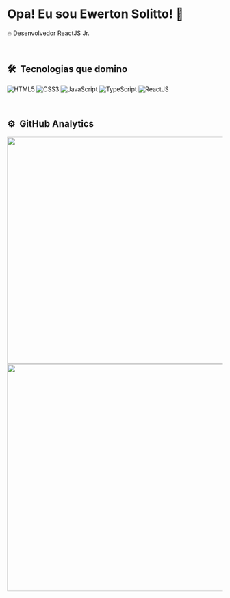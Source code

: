 # Opa! Eu sou Ewerton Solitto! 👋

<p>🔥 Desenvolvedor ReactJS Jr.</p>

<br>

## 🛠️ &nbsp;Tecnologias que domino

<p>
  <img alt="HTML5" src="https://img.shields.io/badge/HTML5-E34F26?style=for-the-badge&logo=html5&logoColor=white"/>
  <img alt="CSS3" src="https://img.shields.io/badge/CSS3-1572B6?style=for-the-badge&logo=css3&logoColor=white"/>
  <img alt="JavaScript" src="https://img.shields.io/badge/JavaScript-323330?style=for-the-badge&logo=javascript&logoColor=F7DF1E"/>
  <img alt="TypeScript" src="https://img.shields.io/badge/TypeScript-007ACC?style=for-the-badge&logo=typescript&logoColor=white"/>
  <img alt="ReactJS" src="https://img.shields.io/badge/React-20232A?style=for-the-badge&logo=react&logoColor=61DAFB"/>
</p>

<br>

## ⚙️ &nbsp;GitHub Analytics

<p>
  <img width="530em" src="https://github-readme-stats.vercel.app/api?username=EwertonSolitto&show_icons=true&theme=merko&hide_border=true"/>
  <img width="530em" src="https://github-readme-stats.vercel.app/api/top-langs/?username=EwertonSolitto&layout=compact&show_icons=true&theme=merko&hide_border=true"/>
</p>

